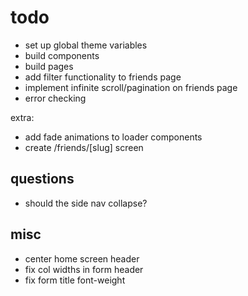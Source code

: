 # todo

- set up global theme variables
- build components
- build pages
- add filter functionality to friends page
- implement infinite scroll/pagination on friends page
- error checking

extra:

- add fade animations to loader components
- create /friends/[slug] screen

## questions

- should the side nav collapse?

## misc

- center home screen header
- fix col widths in form header
- fix form title font-weight
